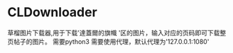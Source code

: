 # CLDownloader
草榴图片下载器,用于下载'達蓋爾的旗幟 '区的图片，输入对应的页码即可下载整页帖子的图片。
需要python3
需要使用代理，默认代理为'127.0.0.1:1080'

